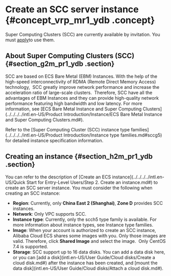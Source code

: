 # Create an SCC server instance {#concept_vrp_mr1_ydb .concept}

Super Computing Clusters \(SCC\) are currently available by invitation. You must [apply](https://page-intl.aliyun.com/form/scc_internet/index.htm)to use them.

## About Super Computing Clusters \(SCC\)  {#section_g2m_pr1_ydb .section}

SCC are based on ECS Bare Metal \(EBM\) Instances. With the help of the high-speed interconnectivity of RDMA \(Remote Direct Memory Access\) technology,  SCC greatly improve network performance and increase the acceleration ratio of large-scale clusters.  Therefore, SCC have all the advantages of EBM Instances and they can provide high-quality network performance featuring high bandwidth and low latency. For more information, see [ECS Bare Metal Instance and Super Computing Clusters](../../../../intl.en-US/Product Introduction/Instance/ECS Bare Metal Instance and Super Computing Clusters.md#).

Refer to the [Super Computing Cluster \(SCC\) instance type families](../../../../intl.en-US/Product Introduction/Instance type families.md#sccg5) for detailed instance specification information.

## Creating an instance {#section_h2m_pr1_ydb .section}

You can refer to the description of [Create an ECS instance](../../../../intl.en-US/Quick Start for Entry-Level Users/Step 2. Create an instance.md#) to create an SCC server instance. You must consider the following when creating an SCC instance:

-   **Region**: Currently, only **China East 2 \(Shanghai\)**, **Zone D** provides SCC instances.
-   **Network**: Only VPC supports SCC.
-   **Instance type**: Currently, only the scch5 type family is available. For more information about instance types, see Instance type families.
-   **Image**: When your account is authorized to create an SCC instance, Alibaba Cloud ECS shares some images with you. Only those images are valid. Therefore, click **Shared Image** and select the image.  Only CentOS 7.4 is supported.
-   **Storage**: SCC support up to 16 data disks. You can add a data disk here, or you can [add a disk](intl.en-US/User Guide/Cloud disks/Create a cloud disk.md#) after the instance has been created, and [mount the data disk](intl.en-US/User Guide/Cloud disks/Attach a cloud disk.md#). 

